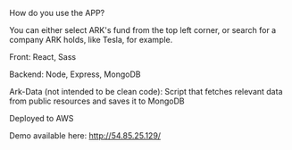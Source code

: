How do you use the APP?

You can either select ARK's fund from the top left corner, or search for a company ARK holds, like Tesla, for example.

Front: React, Sass

Backend: Node, Express, MongoDB

Ark-Data (not intended to be clean code): Script that fetches relevant data from public resources and saves it to MongoDB

Deployed to AWS

Demo available here: http://54.85.25.129/
